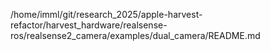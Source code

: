 /home/imml/git/research_2025/apple-harvest-refactor/harvest_hardware/realsense-ros/realsense2_camera/examples/dual_camera/README.md